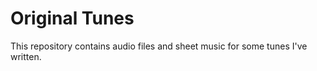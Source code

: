 # Original Tunes

This repository contains audio files and sheet music for some tunes I've written.
